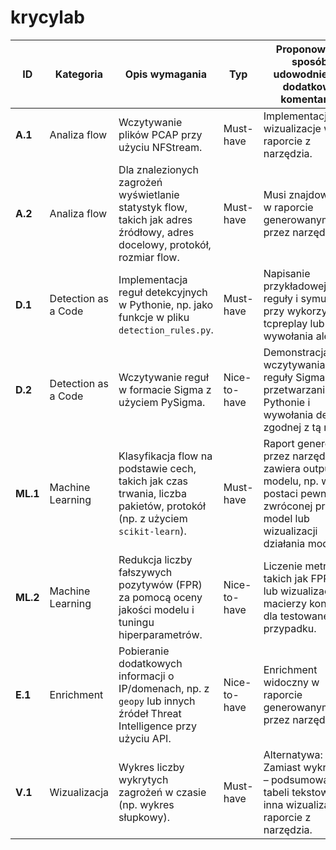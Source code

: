 # krycylab

| **ID**   | **Kategoria**        | **Opis wymagania**                                                                                      | **Typ**        | **Proponowany sposób udowodnienia/ dodatkowe komentarze**                                                                                             |
|----------|----------------------|---------------------------------------------------------------------------------------------------------|----------------|-----------------------------------------------------------------------------------------------------------|
| **A.1**  | Analiza flow         | Wczytywanie plików PCAP przy użyciu NFStream.                                                         | Must-have      | Implementacja/inne wizualizacje w raporcie z narzędzia.                                                   |
| **A.2**  | Analiza flow         | Dla znalezionych zagrożeń wyświetlanie statystyk flow, takich jak adres źródłowy, adres docelowy, protokół, rozmiar flow.  | Must-have      | Musi znajdować się w raporcie generowanym przez narzędzie.                                                |
| **D.1**  | Detection as a Code  | Implementacja reguł detekcyjnych w Pythonie, np. jako funkcje w pliku `detection_rules.py`.           | Must-have      | Napisanie przykładowej reguły i symulacja przy wykorzystaniu tcpreplay lub scapy wywołania alertu.        |
| **D.2**  | Detection as a Code  | Wczytywanie reguł w formacie Sigma z użyciem PySigma.                                                    | Nice-to-have   | Demonstracja wczytywania reguły Sigma, przetwarzania jej w Pythonie i wywołania detekcji zgodnej z tą regułą. |
| **ML.1** | Machine Learning     | Klasyfikacja flow na podstawie cech, takich jak czas trwania, liczba pakietów, protokół (np. z użyciem `scikit-learn`). | Must-have      | Raport generowany przez narzędzie zawiera output z modelu, np. w postaci pewności zwróconej przez model lub wizualizacji działania modelu. |
| **ML.2** | Machine Learning     | Redukcja liczby fałszywych pozytywów (FPR) za pomocą oceny jakości modelu i tuningu hiperparametrów.     | Nice-to-have   | Liczenie metryk takich jak FPR, TPR lub wizualizacja macierzy konfuzji dla testowanego przypadku. |
| **E.1**  | Enrichment           | Pobieranie dodatkowych informacji o IP/domenach, np. z `geopy` lub innych źródeł Threat Intelligence przy użyciu API. | Nice-to-have   | Enrichment widoczny w raporcie generowanym przez narzędzie.                                               |
| **V.1**  | Wizualizacja         | Wykres liczby wykrytych zagrożeń w czasie (np. wykres słupkowy).                                         | Must-have      | Alternatywa: Zamiast wykresów – podsumowanie w tabeli tekstowej lub inna wizualizacja w raporcie z narzędzia. |
